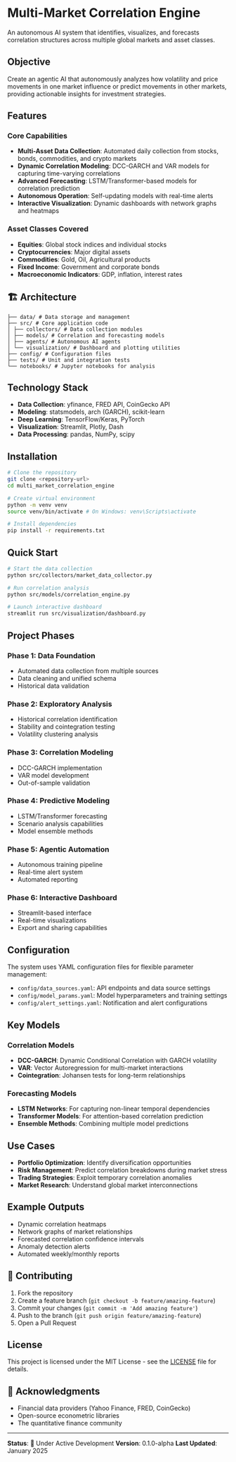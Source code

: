 # Multi-Market Correlation Engine

An autonomous AI system that identifies, visualizes, and forecasts correlation structures across multiple global markets and asset classes.

## Objective

Create an agentic AI that autonomously analyzes how volatility and price movements in one market influence or predict movements in other markets, providing actionable insights for investment strategies.

## Features

### Core Capabilities
- **Multi-Asset Data Collection**: Automated daily collection from stocks, bonds, commodities, and crypto markets
- **Dynamic Correlation Modeling**: DCC-GARCH and VAR models for capturing time-varying correlations
- **Advanced Forecasting**: LSTM/Transformer-based models for correlation prediction
- **Autonomous Operation**: Self-updating models with real-time alerts
- **Interactive Visualization**: Dynamic dashboards with network graphs and heatmaps

### Asset Classes Covered
- **Equities**: Global stock indices and individual stocks
- **Cryptocurrencies**: Major digital assets
- **Commodities**: Gold, Oil, Agricultural products
- **Fixed Income**: Government and corporate bonds
- **Macroeconomic Indicators**: GDP, inflation, interest rates

## 🏗 Architecture

```
├── data/ # Data storage and management
├── src/ # Core application code
│ ├── collectors/ # Data collection modules
│ ├── models/ # Correlation and forecasting models
│ ├── agents/ # Autonomous AI agents
│ └── visualization/ # Dashboard and plotting utilities
├── config/ # Configuration files
├── tests/ # Unit and integration tests
└── notebooks/ # Jupyter notebooks for analysis
```

## Technology Stack

- **Data Collection**: yfinance, FRED API, CoinGecko API
- **Modeling**: statsmodels, arch (GARCH), scikit-learn
- **Deep Learning**: TensorFlow/Keras, PyTorch
- **Visualization**: Streamlit, Plotly, Dash
- **Data Processing**: pandas, NumPy, scipy

## Installation

```bash
# Clone the repository
git clone <repository-url>
cd multi_market_correlation_engine

# Create virtual environment
python -m venv venv
source venv/bin/activate # On Windows: venv\Scripts\activate

# Install dependencies
pip install -r requirements.txt
```

## Quick Start

```bash
# Start the data collection
python src/collectors/market_data_collector.py

# Run correlation analysis
python src/models/correlation_engine.py

# Launch interactive dashboard
streamlit run src/visualization/dashboard.py
```

## Project Phases

### Phase 1: Data Foundation
- Automated data collection from multiple sources
- Data cleaning and unified schema
- Historical data validation

### Phase 2: Exploratory Analysis
- Historical correlation identification
- Stability and cointegration testing
- Volatility clustering analysis

### Phase 3: Correlation Modeling
- DCC-GARCH implementation
- VAR model development
- Out-of-sample validation

### Phase 4: Predictive Modeling
- LSTM/Transformer forecasting
- Scenario analysis capabilities
- Model ensemble methods

### Phase 5: Agentic Automation
- Autonomous training pipeline
- Real-time alert system
- Automated reporting

### Phase 6: Interactive Dashboard
- Streamlit-based interface
- Real-time visualizations
- Export and sharing capabilities

## Configuration

The system uses YAML configuration files for flexible parameter management:

- `config/data_sources.yaml`: API endpoints and data source settings
- `config/model_params.yaml`: Model hyperparameters and training settings
- `config/alert_settings.yaml`: Notification and alert configurations

## Key Models

### Correlation Models
- **DCC-GARCH**: Dynamic Conditional Correlation with GARCH volatility
- **VAR**: Vector Autoregression for multi-market interactions
- **Cointegration**: Johansen tests for long-term relationships

### Forecasting Models
- **LSTM Networks**: For capturing non-linear temporal dependencies
- **Transformer Models**: For attention-based correlation prediction
- **Ensemble Methods**: Combining multiple model predictions

## Use Cases

- **Portfolio Optimization**: Identify diversification opportunities
- **Risk Management**: Predict correlation breakdowns during market stress
- **Trading Strategies**: Exploit temporary correlation anomalies
- **Market Research**: Understand global market interconnections

## Example Outputs

- Dynamic correlation heatmaps
- Network graphs of market relationships
- Forecasted correlation confidence intervals
- Anomaly detection alerts
- Automated weekly/monthly reports

## 🤝 Contributing

1. Fork the repository
2. Create a feature branch (`git checkout -b feature/amazing-feature`)
3. Commit your changes (`git commit -m 'Add amazing feature'`)
4. Push to the branch (`git push origin feature/amazing-feature`)
5. Open a Pull Request

## License

This project is licensed under the MIT License - see the [LICENSE](LICENSE) file for details.

## 🙏 Acknowledgments

- Financial data providers (Yahoo Finance, FRED, CoinGecko)
- Open-source econometric libraries
- The quantitative finance community

---

**Status**: 🚧 Under Active Development
**Version**: 0.1.0-alpha
**Last Updated**: January 2025